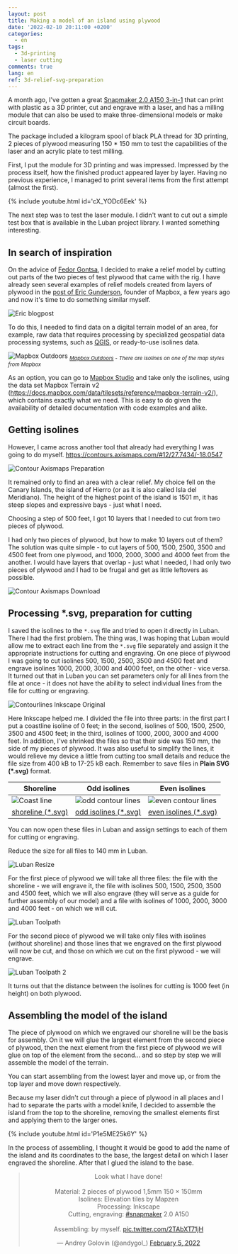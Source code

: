 ```yaml
---
layout: post
title: Making a model of an island using plywood
date: '2022-02-10 20:11:00 +0200'
categories:
  - en
tags:
  - 3d-printing
  - laser cutting
comments: true
lang: en
ref: 3d-relief-svg-preparation
---
```


A month ago, I've gotten a great [Snapmaker 2.0 A150 3-in-1](https://snapmaker.com/snapmaker-2/specs) that can print with plastic as a 3D printer, cut and engrave with a laser, and has a milling module that can also be used to make three-dimensional models or make circuit boards.

The package included a kilogram spool of black PLA thread for 3D printing, 2 pieces of plywood measuring 150 * 150 mm to test the capabilities of the laser and an acrylic plate to test milling.

First, I put the module for 3D printing and was impressed. Impressed by the process itself, how the finished product appeared layer by layer. Having no previous experience, I managed to print several items from the first attempt (almost the first).

{% include youtube.html id='cX_YODc6Eek' %}

The next step was to test the laser module. I didn't want to cut out a simple test box that is available in the Luban project library. I wanted something interesting.

## In search of inspiration

On the advice of [Fedor Gontsa](https://www.behance.net/gontsa), I decided to make a relief model by cutting out parts of the two pieces of test plywood that came with the rig. I have already seen several examples of relief models created from layers of plywood in the [post of Eric Gunderson](https://blog.mapbox.com/3d-laser-printing-maps-in-glowforge-54007f9736e1), founder of Mapbox, a few years ago and now it's time to do something similar myself.

![Eric blogpost](/images/2022/02/eric-blogpost.png)

To do this, I needed to find data on a digital terrain model of an area, for example, raw data that requires processing by specialized geospatial data processing systems, such as [QGIS](https://qgis.org/en/site/), or ready-to-use isolines data.

![Mapbox Outdoors](/images/2022/02/mapbox-outdoors.png)
<sub>_[Mapbox Outdoors](https://api.mapbox.com/styles/v1/mapbox/outdoors-v11.html?title=true&accesstoken=pk.eyJ1IjoibWFwYm94IiwiYSI6ImNpejY4M29iazA2Z2gycXA4N2pmbDZmangifQ.-gvE53SD2WrJ6tFX7QHmA#14.46/27.72792/-17.95366/0/1) - There are isolines on one of the map styles from Mapbox_</sub>

As an option, you can go to [Mapbox Studio](http://studio.mapbox.com) and take only the isolines, using the data set Mapbox Terrain v2 (<https://docs.mapbox.com/data/tilesets/reference/mapbox-terrain-v2/>), which contains exactly what we need. This is easy to do given the availability of detailed documentation with code examples and alike.


## Getting isolines

However, I came across another tool that already had everything I was going to do myself. <https://contours.axismaps.com/#12/27.7434/-18.0547>

![Contour Axismaps Preparation](/images/2022/02/countour-axismaps-preparation.png)


It remained only to find an area with a clear relief. My choice fell on the Canary Islands, the island of Hierro (or as it is also called Isla del Meridiano). The height of the highest point of the island is 1501 m, it has steep slopes and expressive bays - just what I need.

Choosing a step of 500 feet, I got 10 layers that I needed to cut from two pieces of plywood.

I had only two pieces of plywood, but how to make 10 layers out of them? The solution was quite simple - to cut layers of 500, 1500, 2500, 3500 and 4500 feet from one plywood, and 1000, 2000, 3000 and 4000 feet from the another. I would have layers that overlap - just what I needed, I had only two pieces of plywood and I had to be frugal and get as little leftovers as possible.

![Contour Axismaps Download](/images/2022/02/countour-axismaps-download.png)

## Processing *.svg, preparation for cutting

I saved the isolines to the `*.svg` file and tried to open it directly in Luban. There I had the first problem. The thing was, I was hoping that Luban would allow me to extract each line from the `*.svg` file separately and assign it the appropriate instructions for cutting and engraving. On one piece of plywood I was going to cut isolines 500, 1500, 2500, 3500 and 4500 feet and engrave isolines 1000, 2000, 3000 and 4000 feet, on the other - vice versa. It turned out that in Luban you can set parameters only for all lines from the file at once - it does not have the ability to select individual lines from the file for cutting or engraving.

![Contourlines Inkscape Original](/images/2022/02/contourlines-inkscape-original.png)

Here Inkscape helped me. I divided the file into three parts: in the first part I put a coastline isoline of 0 feet; in the second, isolines of 500, 1500, 2500, 3500 and 4500 feet; in the third, isolines of 1000, 2000, 3000 and 4000 feet. In addition, I've shrinked the files so that their side was 150 mm, the side of my pieces of plywood. It was also useful to simplify the lines, it would relieve my device a little from cutting too small details and reduce the file size from 400 kB to 17-25 kB each. Remember to save files in **Plain SVG (*.svg)** format.

Shoreline | Odd isolines | Even isolines
-- | -- | --
![Coast line](/images/2022/02/coast-line.svg) | ![odd contour lines](/images/2022/02/odd-cotour-lines.svg) | ![even contour lines](/images/2022/02/even-contour-lines.svg)
[shoreline (*.svg)](/images/2022/02/coast-line.svg) | [odd isolines (*.svg)](/images/2022/02/odd-cotour-lines.svg) | [even isolines (*.svg)](/images/2022/02/even-contour-lines.svg)

You can now open these files in Luban and assign settings to each of them for cutting or engraving.

Reduce the size for all files to 140 mm in Luban.

![Luban Resize](/images/2022/02/luban-resize.png)

For the first piece of plywood we will take all three files: the file with the shoreline&nbsp;- we will engrave it, the file with isolines 500, 1500, 2500, 3500 and 4500 feet, which we will also engrave (they will serve as a guide for further assembly of our model) and a file with isolines of 1000, 2000, 3000 and 4000 feet&nbsp;- on which we will cut.

![Luban Toolpath](/images/2022/02/luban-toolpath.png)

For the second piece of plywood we will take only files with isolines (without shoreline) and those lines that we engraved on the first plywood will now be cut, and those on which we cut on the first plywood&nbsp;- we will engrave.

![Luban Toolpath 2](/images/2022/02/luban-toolpath-2.png)

It turns out that the distance between the isolines for cutting is 1000 feet (in height) on both plywood.

## Assembling the model of the island

The piece of plywood on which we engraved our shoreline will be the basis for assembly. On it we will glue the largest element from the second piece of plywood, then the next element from the first piece of plywood we will glue on top of the element from the second… and so step by step we will assemble the model of the terrain.

You can start assembling from the lowest layer and move up, or from the top layer and move down respectively.

Because my laser didn't cut through a piece of plywood in all places and I had to separate the parts with a model knife, I decided to assemble the island from the top to the shoreline, removing the smallest elements first and applying them to the larger ones.

{% include youtube.html id='P1e5ME25k6Y' %}

In the process of assembling, I thought it would be good to add the name of the island and its coordinates to the base, the largest detail on which I laser engraved the shoreline. After that I glued the island to the base.

<center>
<blockquote class="twitter-tweet"><p lang="en" dir="ltr">Look what I have done!<br><br>Material: 2 pieces of plywood 1,5mm 150 × 150mm<br>Isolines: Elevation tiles by Mapzen<br>Processing: Inkscape<br>Cutting, engraving: <a href="https://twitter.com/hashtag/snapmaker?src=hash&amp;ref_src=twsrc%5Etfw">#snapmaker</a> 2.0 A150 <br><br>Assembling: by myself. <a href="https://t.co/2TAbXT71jH">pic.twitter.com/2TAbXT71jH</a></p>&mdash; Andrey Golovin (@andygol_) <a href="https://twitter.com/andygol_/status/1489968188636999683?ref_src=twsrc%5Etfw">February 5, 2022</a></blockquote> <script async src="https://platform.twitter.com/widgets.js" charset="utf-8"></script>
</center>
